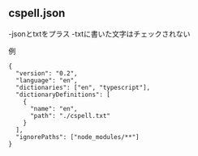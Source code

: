 ## cspell.json

-jsonとtxtをプラス
-txtに書いた文字はチェックされない

例

    {
      "version": "0.2",
      "language": "en",
      "dictionaries": ["en", "typescript"],
      "dictionaryDefinitions": [
        {
          "name": "en",
          "path": "./cspell.txt"
        }
      ],
      "ignorePaths": ["node_modules/**"]
    }
